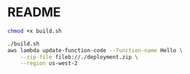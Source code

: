 README
======

```bash
chmod +x build.sh

./build.sh
aws lambda update-function-code --function-name Hello \
    --zip-file fileb://./deployment.zip \
    --region us-west-2
```
